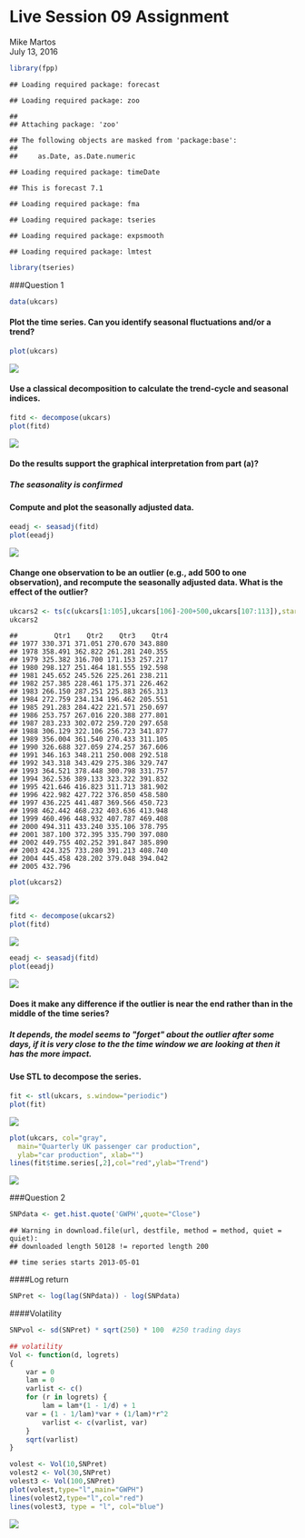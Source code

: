# Live Session 09 Assignment
Mike Martos  
July 13, 2016  




```r
library(fpp)
```

```
## Loading required package: forecast
```

```
## Loading required package: zoo
```

```
## 
## Attaching package: 'zoo'
```

```
## The following objects are masked from 'package:base':
## 
##     as.Date, as.Date.numeric
```

```
## Loading required package: timeDate
```

```
## This is forecast 7.1
```

```
## Loading required package: fma
```

```
## Loading required package: tseries
```

```
## Loading required package: expsmooth
```

```
## Loading required package: lmtest
```

```r
library(tseries)
```

###Question 1


```r
data(ukcars)
```

####	Plot the time series. Can you identify seasonal fluctuations and/or a trend? 

```r
plot(ukcars)
```

![](PostLiveSession9_6306_files/figure-html/plotUkcars-1.png)<!-- -->

####	Use a classical decomposition to calculate the trend-cycle and seasonal indices. 

```r
fitd <- decompose(ukcars)
plot(fitd)
```

![](PostLiveSession9_6306_files/figure-html/decomposeUKcars-1.png)<!-- -->

####	Do the results support the graphical interpretation from part (a)? 
##### The seasonality is confirmed

####	Compute and plot the seasonally adjusted data. 

```r
eeadj <- seasadj(fitd)
plot(eeadj)
```

![](PostLiveSession9_6306_files/figure-html/adjSeasonUkcars-1.png)<!-- -->

####	Change one observation to be an outlier (e.g., add 500 to one observation), and recompute the seasonally adjusted data. What is the effect of the outlier? 

```r
ukcars2 <- ts(c(ukcars[1:105],ukcars[106]-200+500,ukcars[107:113]),start=c(1977,1),frequency=4)
ukcars2
```

```
##         Qtr1    Qtr2    Qtr3    Qtr4
## 1977 330.371 371.051 270.670 343.880
## 1978 358.491 362.822 261.281 240.355
## 1979 325.382 316.700 171.153 257.217
## 1980 298.127 251.464 181.555 192.598
## 1981 245.652 245.526 225.261 238.211
## 1982 257.385 228.461 175.371 226.462
## 1983 266.150 287.251 225.883 265.313
## 1984 272.759 234.134 196.462 205.551
## 1985 291.283 284.422 221.571 250.697
## 1986 253.757 267.016 220.388 277.801
## 1987 283.233 302.072 259.720 297.658
## 1988 306.129 322.106 256.723 341.877
## 1989 356.004 361.540 270.433 311.105
## 1990 326.688 327.059 274.257 367.606
## 1991 346.163 348.211 250.008 292.518
## 1992 343.318 343.429 275.386 329.747
## 1993 364.521 378.448 300.798 331.757
## 1994 362.536 389.133 323.322 391.832
## 1995 421.646 416.823 311.713 381.902
## 1996 422.982 427.722 376.850 458.580
## 1997 436.225 441.487 369.566 450.723
## 1998 462.442 468.232 403.636 413.948
## 1999 460.496 448.932 407.787 469.408
## 2000 494.311 433.240 335.106 378.795
## 2001 387.100 372.395 335.790 397.080
## 2002 449.755 402.252 391.847 385.890
## 2003 424.325 733.280 391.213 408.740
## 2004 445.458 428.202 379.048 394.042
## 2005 432.796
```

```r
plot(ukcars2)
```

![](PostLiveSession9_6306_files/figure-html/add500UKcars-1.png)<!-- -->

```r
fitd <- decompose(ukcars2)
plot(fitd)
```

![](PostLiveSession9_6306_files/figure-html/add500UKcars-2.png)<!-- -->

```r
eeadj <- seasadj(fitd)
plot(eeadj)
```

![](PostLiveSession9_6306_files/figure-html/add500UKcars-3.png)<!-- -->

####	Does it make any difference if the outlier is near the end rather than in the middle of the time series? 
##### It depends, the model seems to "forget" about the outlier after some days, if it is very close to the the time window we are looking at then it has the more impact.

####	Use STL to decompose the series. 

```r
fit <- stl(ukcars, s.window="periodic")
plot(fit)
```

![](PostLiveSession9_6306_files/figure-html/stlUKcars-1.png)<!-- -->


```r
plot(ukcars, col="gray",
  main="Quarterly UK passenger car production",
  ylab="car production", xlab="")
lines(fit$time.series[,2],col="red",ylab="Trend")
```

![](PostLiveSession9_6306_files/figure-html/plotukcars-1.png)<!-- -->

###Question 2

```r
SNPdata <- get.hist.quote('GWPH',quote="Close")
```

```
## Warning in download.file(url, destfile, method = method, quiet = quiet):
## downloaded length 50128 != reported length 200
```

```
## time series starts 2013-05-01
```
####Log return

```r
SNPret <- log(lag(SNPdata)) - log(SNPdata)
```
####Volatility 

```r
SNPvol <- sd(SNPret) * sqrt(250) * 100  #250 trading days
```


```r
## volatility
Vol <- function(d, logrets)
{
	var = 0
	lam = 0
	varlist <- c()
	for (r in logrets) {
		lam = lam*(1 - 1/d) + 1
  	var = (1 - 1/lam)*var + (1/lam)*r^2
		varlist <- c(varlist, var)
	}
	sqrt(varlist)
}
```


```r
volest <- Vol(10,SNPret)
volest2 <- Vol(30,SNPret)
volest3 <- Vol(100,SNPret)
plot(volest,type="l",main="GWPH")
lines(volest2,type="l",col="red")
lines(volest3, type = "l", col="blue")
```

![](PostLiveSession9_6306_files/figure-html/diffVolatility-1.png)<!-- -->


